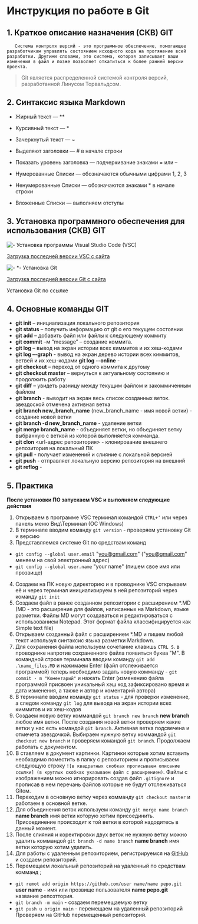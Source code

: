 # Инструкция по работе в Git

## 1. Краткое описание назначения (СКВ) GIT

       Система контроля версий - это программное обеспечение, помогающее разработчикам управлять состоянием исходного кода на протяжение всей разработки. Другими словами, это система, которая записывает ваши изменения в файл и позже позволяет откатиться к более ранней версии проекта.
> Git является распределенной системой контроля версий, разработанной Линусом Торвальдсом.



## 2. Синтаксис языка Markdown

* Жирный текст — **

* Курсивный текст — * 

* Зачеркнутый текст — ~ 

* Выделяют заголовки — # в начале строки

* Показать уровень заголовка — подчеркивание знаками = или – 

* Нумерованные Списки — обозначаются обычными цифрами 1, 2, 3 

* Ненумерованные Списки — обозначаются знаками * в начале строки 

* Вложенные Списки — выполняем отступы


## 3. Установка программного обеспечения для использования (СКВ) GIT


![- *Установка программы Visual Studio Code (VSC)*](VSC_im.jpg)

[Загрузка последней версии VSC с сайта](https://code.visualstudio.com/downloads)

![- *- *Установка Git*](Git_im.jpg)

[Загрузка последней версии Git с сайта](https://git-scm.com/downloads)

Установка Git по ссылке 

## 4. Основные команды GIT
* **git init** – инициализация локального репозитория
* **git status** – получить информацию от git о его текущем состоянии 
* **git add** – добавить файл или файлы к следующему коммиту 
* **git commit** –м “message” – создание коммита.
* **git log** – вывод на экран истории всех киммитов и их хеш-кодами 
* **git log –-graph** - вывод на экран дерево истории всех киммитов, ветвей и их хеш-кодами
**git log --online** - 
* **git checkout** – переход от одного коммита к другому 
* **git checkout master** – вернуться к актуальному состоянию и продолжить работу 
* **git diff** – увидеть разницу между текущим файлом и закоммиченным файлом
* **git branch** - выводит на экран весь список созданных веток. звездоской отмечена активная ветка
* **git branch new_branch_name** (new_branch_name - имя новой ветки) - создание новой ветки
* **git branch -d new_branch_name** - удаление ветки
* **git merge branch_name** - объединяет ветки, но объединяет ветку выбранную с веткой из которой выполняется комманда.
* **git clon** <url-адрес репозитория> - клонирование внешнего репозитория на локальный ПК
* **git pull** - получает изменений и слияние с локальной версией
* **git push** - отправляет локальную версию репозитория на внешний
* **git reflog** - 


## 5. Практика
**После установки ПО запускаем VSC и выполняем следующие действия**
1. Открываем в программе VSC терминал  командой ```CTRL+’``` или через панель меню Вид\Терминал (ОС Windows)
2. В терминале вводим команду ```git version``` - проверяем установку Git и версию
3. Представляемся системе Git по средствам команд 
* ```git config --global user.email``` "you@gmail.com" ("you@gmail.com" меняем на свой электронный адрес)
* ```git config --global user.name``` "your name" (пишем свое имя или прозвище)
4. Создаем на ПК новую директорию и в проводнике VSC открываем её и через терминал инициализируем в ней репозиторий через команду ```git init```
5. Создаем файл в ранее созданном репозитории с расширением *.MD (MD - это расширение для файлов, написанных на Markdown, языке разметки. Файлы MD могут создаваться и редактироваться с использованием Notepad. Этот формат файла классифицируется как Simple text file) 
6. Открываем созданный файл с расширением *.MD и пишем любой текст используя синтаксис языка разметки Markdown.
7. Для сохранения файла используем сочетание клавишь ```CTRL S```. в проводнике напротив сохраненного файла появиться буква "M". В командной строке терминала вводим команду ```git add .\name_files.MD``` и нажимаем Enter (файл отслеживается программой) теперь необходимо задать новую комманду - ```git commit - m "Коментарий"``` и нажать Enter (изменению файла программой присвоен уникальный хэш код зафиксировано время и дата изменения, а также и автор и коментарий автора)
8. В терминале вводим команду ```git status``` - для проверки изменение, а следом команду ```git log``` для вывода на экран истории всех киммитов и их хеш-кодов 
9. Создаем новую ветку коммандой ```git branch new branch``` **new branch** любое имя ветки. После создания новой ветки проверяем какие ветки у нас есть командой ```git branch```. Активная ветка подсвечена и отмечета звездочкой.
Выбираем нужную ветку коммандой ```git checkout new branch``` и проверяем командой ```git branch```. Продолжаем работать с документом.
10. В ставляем в документ картинки. Картинки которые хотим вставить необходимо поместить в папку с репозиторием и прописываем следующую строку  ```![в квадратных скобках прописываем описание ссылки] (в круглых скобках указываем файл с расширением)```.
Файлы с изображением можно игнорировать создав файл ```.gitignore``` и прописав в нем перечань файлов которые не будут отслеживаться Gitом.
11. Переходим в основную ветку через комманду ```git checkout master``` и работаем в основной ветке.
12. Для объединения веток используем команду ```git merge name branch``` **name branch** имя ветки которую хотим присоединить. Присоединение происходит к той ветки в которой надодитесь в данный момент.
13. После слияния и коректировки двух веток не нужную ветку можно удалить коммандой ```git branch -d nane branch``` **name branch** имя ветки которую хотим удалить.
14. Для работы с удаленным репозиторием, регистрируемся на [GitHub](https://github.com) и создаем репозиторий.
15. Перемещаем локальный репозиторий на удаленный по средствам комманд ; 
* ```git remot add origin https://github.com/user name/name pepo.git```  **user name** - имя или прозвище пользователя **name pepo.git** название репозттория.
* ```git branch -m main``` - создаем перемещаемую ветку 
* ```git push u origin main``` - перемещаем на удаленный репозиторий
Проверяем на GitHub перемещенный репозиторий.


